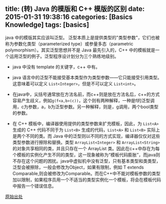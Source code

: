 title: (转) Java 的模版和 C++ 模版的区别
date: 2015-01-31 19:38:16
categories: [Basics Knowledge]
tags: [basics]
---

java 中的模版其实应该叫泛型。 泛型本质上是提供类型的"类型参数"，它们也被称为参数化类型（parameterized type）或参量多态（parametric polymorphism）。其实泛型思想并不是 Java 最先引入的，C++ 中的模板就是一个运用泛型的例子。泛型程序设计划分为三个熟练地级别。

* java 中没有 template 的关键字，c++ 中有。

* java 语言中的泛型不能接受基本类型作为类型参数――它只能接受引用类型。这意味着可以定义 `List<Integer>`，但是不可以定义 `List<int>`。

* 在java中，尖括号通常放在方法名前，而c++则是放在方法名后，c++的方式容易产生歧义，例如`g(f<a,b>(c))`，这个则有两种解释，一种是f的泛型调用，c为参数，a，b为泛型参数。另一种解释，则是，g调用，两个bool类型的参数。

* 在 C++ 模板中，编译器使用提供的类型参数来扩充模板，因此，为 `List<A>` 生成的 C++ 代码不同于为 `List<B>` 生成的代码，`List<A>` 和 `List<B>` 实际上是两个不同的类。而 Java 中的泛型则以不同的方式实现，编译器仅仅对这些类型参数进行擦除和替换。类型 `ArrayList<Integer>` 和 `ArrayList<String>` 的对象共享相同的类，并且只存在一个 ArrayList 类。因此在c++中存在为每个模板的实例化产生不同的类型，这一现象被称为“模板代码膨胀”，而java则不存在这个问题的困扰。java中虚拟机中没有泛型，只有基本类型和类类型，泛型会被擦除，一般会修改为Object，如果有限制，例如 T extends Comparable,则会被修改为Comparable。而在C++中不能对模板参数的类型加以限制，如果程序员用一个不适当的类型实例化一个模板，将会在模板代码中报告一个错误信息。


[原始出处](http://blog.163.com/maravilla_evol/blog/static/139564699201061694833152/ "原始出处")


